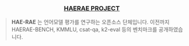 <h3 align='center'><a href="https://github.com/HAETAE-project">HAERAE PROJECT</a></h3>

> **HAE-RAE** 는 언어모델 평가를 연구하는 오픈소스 단체입니다. 
이전까지 HAERAE-BENCH, KMMLU, csat-qa, k2-eval 등의 벤치마크를 공개하였습니다. 
> 

